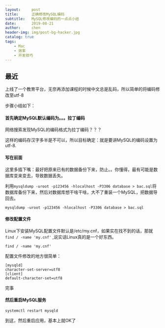 ```yaml
---
layout:     post
title:      正确修改MySQL编码
subtitle:   MySQL修改编码的一点点小结
date:       2019-08-21
author:     chen
header-img: img/post-bg-hacker.jpg
catalog: true
tags:
    - Mac
    - 效率
    - 开发技巧
---
```


## 最近
上线了一个教育平台，无奈再添加课程的时候中文总是乱码，所以简单的将编码修改至utf-8

步骤小结如下：

#### 首先确定MySQL默认编码为。。。拉丁编码

网络搜索发现MySQL的编码格式为拉丁编码？？？

这样的编码存汉字多半是不可以，所以目标确定：就是要讲MySQL的编码设置为utf-8.

#### 写在前面

这里多插下嘴：最好把原来已有的数据备份下来，防止。。你懂得，最有可能是数据库变来变去，导致数据丢失。

利用`mysqldump -uroot -p123456 -hlocalhost -P3306 database > bac.sql`将数据库备份下来，然后对数据库想干啥干啥，大不了重装一个MySQL，把数据导回去。
```
mysqldump -uroot -p123456 -hlocalhost -P3306 database > bac.sql
```

#### 修改配置文件

Linux下安装MySQL配置文件默认是/etc/my.cnf，如果实在找不到的话，那就`find / -name 'my.cnf'` ,说实话Linux真的是一个好东西。

```
find / -name 'my.cnf'
```

配置文件修改的地方很简单：
```
[mysqld]
character-set-server=utf8
[client]
default-character-set=utf8
```
完事

#### 然后重启MySQL服务

```
systemctl restart mysqld
```
到这，然后重启应用，基本上就OK了